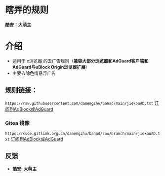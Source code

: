 # 瞎弄的规则
**酷安：大萌主**
# 介绍
* 适用于 x浏览器 的去广告规则（**兼容大部分浏览器和AdGuard客户端和AdGuard与uBlock Origin浏览器扩展**)
* 主要去除色情悬浮广告

## 规则链接：
`https://raw.githubusercontent.com/damengzhu/banad/main/jiekouAD.txt` [订阅到AdBlock或AdGuard](https://subscribe.adblockplus.org/?location=https://raw.githubusercontent.com/damengzhu/banad/main/jiekouAD.txt)
### Gitea 镜像
`https://code.gitlink.org.cn/damengzhu/banad/raw/branch/main/jiekouAD.txt` [订阅到AdBlock或AdGuard](https://subscribe.adblockplus.org/?location=https://damengzhu.coding.net/p/banad/d/banad/git/raw/main/jiekouAD.txt)

## 反馈
- **酷安: 大萌主**

